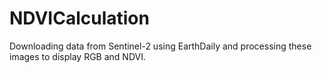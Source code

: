 # NDVICalculation
Downloading data from Sentinel-2 using EarthDaily and processing these images to display RGB and NDVI.

